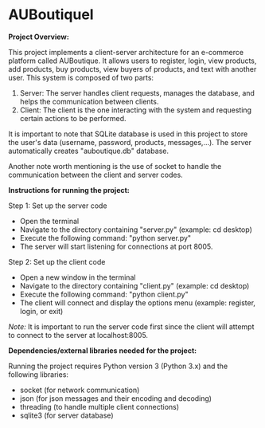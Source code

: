 # AUBoutiqueI

**Project Overview:**

This project implements a client-server architecture for an e-commerce platform called AUBoutique. It allows users to register, login, view products, add products, buy products, view buyers of products, and text with another user. This system is composed of two parts: 
1. Server: The server handles client requests, manages the database, and helps the communication between clients. 
2. Client: The client is the one interacting with the system and requesting certain actions to be performed. 

It is important to note that SQLite database is used in this project to store the user's data (username, password, products, messages,...). The server automatically creates "auboutique.db" database. 

Another note worth mentioning is the use of socket to handle the communication between the client and server codes. 



**Instructions for running the project:**

Step 1: Set up the server code 
  - Open the terminal
  - Navigate to the directory containing "server.py" (example: cd desktop)
  - Execute the following command: "python server.py"
  - The server will start listening for connections at port 8005.

Step 2: Set up the client code
  - Open a new window in the terminal
  - Navigate to the directory containing "client.py" (example: cd desktop)
  - Execute the following command: "python client.py"
  - The client will connect and display the options menu (example: register, login, or exit)

*Note:* It is important to run the server code first since the client will attempt to connect to the server at localhost:8005. 



**Dependencies/external libraries needed for the project:** 

Running the project requires Python version 3 (Python 3.x) and the following libraries: 
  - socket (for network communication) 
  - json (for json messages and their encoding and decoding) 
  - threading (to handle multiple client connections)
  - sqlite3 (for server database) 
